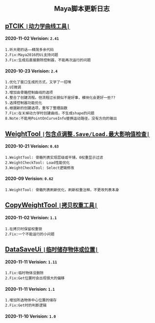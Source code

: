 <h2 align="center"> Maya脚本更新日志 </h2>

<h3 align="center">  </h3>
<p align="center">

## [pTCIK `|动力学曲线工具|`](https://github.com/BlackC-Y/LearnCode/blob/LearnFlow/Maya_plugin/pTCIK.py)

#### 2020-11-02  Verision: `2.41`
    1.听大佬的话——精简多余代码
    2.Fix:Maya2016的Ui支持问题
    3.Fix:生成后直接删除控制器，不能再次运行的问题

#### 2020-10-23  Verision: `2.4`
    1.优化了窗口生成的方式，又学了一招嘿
    2.UI微调
    3.增加由骨骼控制曲线的选项
    4.整合了创建流程。但流程过长貌似不是好事，模块化会更好一些??
    5.选择控制器功能优化
    6.根据新的创建选项，重写了整理函数
    7.Fix:在关掉动力学时创建曲线，不生成shape的问题
    8.Note:不能用PointOnCurveInfo替换运动路径，没有方向的输出


## [WeightTool `|包含点调整.Save/Load.最大影响值检查|`](https://github.com/BlackC-Y/LearnCode/blob/LearnFlow/Maya_plugin/WeightTool.py)

#### 2020-10-21  Verision: `0.63`
    1.WeightTool: 骨骼列表实现层级或平铺，0权重显示过滤
    2.WeightCheckTool: Load性能优化
    3.WeightCheckTool: Select逻辑修改
    
#### 2020-09  Verision: `0.62`
    1.WeightTool: 骨骼列表刷新优化，刷新权重注释，不更改列表本身
    
    
## [CopyWeightTool `|拷贝权重工具|`](https://github.com/BlackC-Y/LearnCode/blob/LearnFlow/Maya_plugin/CopyWeightTool.py)

#### 2020-11-02  Verision: `1.1`
    1.在拷贝时保留权重锁
    2.Fix:一个不能运行的小问题

## [DataSaveUi `|临时储存物体或位置|`](https://github.com/BlackC-Y/LearnCode/blob/LearnFlow/Maya_plugin/DataSaveUi.py)

#### 2020-11-11  Verision: `1.11`
    1.Fix:临时物体没删除
    2.Fix:Get位置时会出现很大的偏移
    
#### 2020-11-11  Verision: `1.1`
    1.增加所选物体中心位置的储存
    2.Fix:Get时的判断逻辑
    
#### 2020-11-10  Verision: `1.0`
